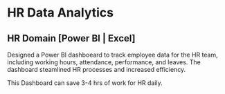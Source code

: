 # HR Data Analytics
 
## HR Domain [Power BI | Excel]

Designed a Power BI dashboeard to track employee data for the HR team, including working hours, attendance, performance, and leaves. The dashboard steamlined HR processes and increased efficiency.

This Dashboard can save 3-4 hrs of work for HR daily.
